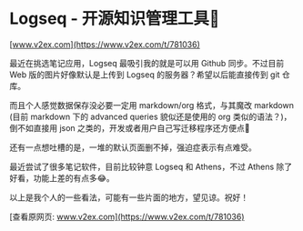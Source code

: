 # Logseq - 开源知识管理工具🥳

[www.v2ex.com](https://www.v2ex.com/t/781036)

最近在挑选笔记应用，Logseq 最吸引我的就是可以用 Github 同步。不过目前 Web 版的图片好像默认是上传到 Logseq 的服务器？希望以后能直接传到 git 仓库。

而且个人感觉数据保存没必要一定用 markdown/org 格式，与其魔改 markdown (目前 markdown 下的 advanced queries 貌似还是使用的 org 类似的语法？)，倒不如直接用 json 之类的，开发或者用户自己写迁移程序还方便点🤣

还有一点想吐槽的是，一堆的默认页面删不掉，强迫症表示有点难受。

最近尝试了很多笔记软件，目前比较钟意 Logseq 和 Athens，不过 Athens 除了好看，功能上差的有点多😂。

以上是我个人的一些看法，可能有一些片面的地方，望见谅。祝好！

[查看原网页: www.v2ex.com](https://www.v2ex.com/t/781036)
